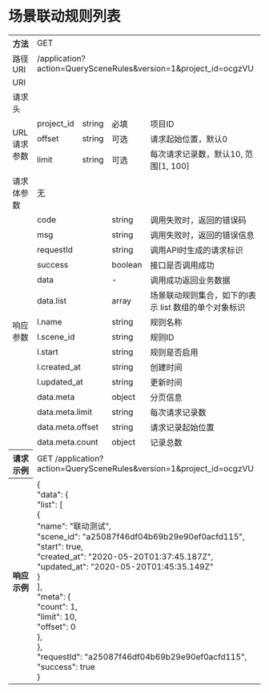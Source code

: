 # 场景联动规则列表

<table>
<tr><th>方法</th><td colspan="4">GET</th></tr>
<tr><td>路径URI</td><td colspan="4">/application?action=QuerySceneRules&version=1&project_id=ocgzVU</td></tr>
<tr><td>URI</td><td colspan="4"></td></tr>
<tr><td>请求头</td><td colspan="4"></td></tr>

<tr><td rowspan="3">URL请求参数</td><td>project_id</td><td>string</td><td>必填</td><td>项目ID</td></td>
<tr><td>offset</td><td>string</td><td>可选</td><td>请求起始位置，默认0</td></tr>
<tr><td>limit</td><td>string</td><td>可选</td><td>每次请求记录数，默认10, 范围[1, 100]</td></tr>
<tr><td>请求体参数</td><td colspan="4">无</td></tr>

<tr><td rowspan="15">响应参数</td><td colspan="2">code</td><td>string</td><td>调用失败时，返回的错误码</td></tr>
<tr><td colspan="2">msg</td><td>string</td><td>调用失败时，返回的错误信息</td></tr>
<tr><td colspan="2">requestId</td><td>string</td><td>调用API时生成的请求标识</td></tr>
<tr><td colspan="2">success</td><td>boolean</td><td>接口是否调用成功</td></tr>
<tr><td colspan="2">data</td><td>-</td><td>调用成功返回业务数据</td></tr>
<tr><td colspan="2">data.list</td><td>array</td><td>场景联动规则集合，如下的l表示 list 数组的单个对象标识</td></tr>
<tr><td colspan="2">l.name</td><td>string</td><td>规则名称</td></tr>
<tr><td colspan="2">l.scene_id</td><td>string</td><td>规则ID</td></tr>
<tr><td colspan="2">l.start</td><td>string</td><td>规则是否启用</td></tr>
<tr><td colspan="2">l.created_at</td><td>string</td><td>创建时间</td></tr>
<tr><td colspan="2">l.updated_at</td><td>string</td><td>更新时间</td></tr>
<tr><td colspan="2">data.meta</td><td>object</td><td>分页信息</td></tr>
<tr><td colspan="2">data.meta.limit</td><td>string</td><td>每次请求记录数</td></tr>
<tr><td colspan="2">data.meta.offset</td><td>string</td><td>请求记录起始位置</td></tr>
<tr><td colspan="2">data.meta.count</td><td>object</td><td>记录总数</td></tr>

<tr><th>请求示例</th><td colspan="4">GET /application?action=QuerySceneRules&version=1&project_id=ocgzVU</th></tr>
<tr><th>响应示例</th><td colspan="4">
{<br>
    "data": {<br>
        "list": [<br>
          {<br>
            "name": "联动测试",<br>
            "scene_id": "a25087f46df04b69b29e90ef0acfd115",<br>
            "start": true,<br>
            "created_at": "2020-05-20T01:37:45.187Z",<br>
            "updated_at": "2020-05-20T01:45:35.149Z"<br>
          }<br>
        ],<br>
        "meta": {<br>
          "count": 1,<br>
          "limit": 10,<br>
          "offset": 0<br>
        },<br>
    },<br>
    "requestId": "a25087f46df04b69b29e90ef0acfd115",<br> 
    "success": true<br>
}<br>
</th></tr>
</table>